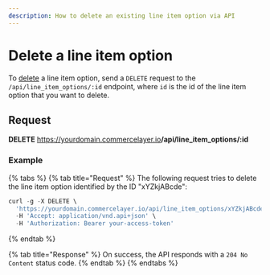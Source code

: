 ```yaml
---
description: How to delete an existing line item option via API
---
```


# Delete a line item option

To <a href="https://docs.commercelayer.io/developers/deleting-resources" target="_blank">delete</a> a line item option, send a `DELETE` request to the `/api/line_item_options/:id` endpoint, where `id` is the id of the line item option that you want to delete.

## Request

**DELETE** https://yourdomain.commercelayer.io<b>/api/line_item_options/:id</b>

### Example

{% tabs %}
{% tab title="Request" %}
The following request tries to delete the line item option identified by the ID "xYZkjABcde":

```javascript
curl -g -X DELETE \
  'https://yourdomain.commercelayer.io/api/line_item_options/xYZkjABcde' \
  -H 'Accept: application/vnd.api+json' \
  -H 'Authorization: Bearer your-access-token'
```
{% endtab %}

{% tab title="Response" %}
On success, the API responds with a `204 No Content` status code.
{% endtab %}
{% endtabs %}

